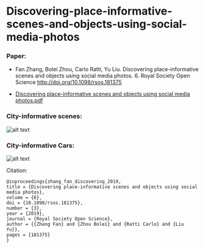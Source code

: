 # Discovering-place-informative-scenes-and-objects-using-social-media-photos

### Paper:  
- Fan Zhang, Bolei Zhou, Carlo Ratti, Yu Liu. Discovering place-informative scenes and objects using social media photos. 6. Royal Society Open Science http://doi.org/10.1098/rsos.181375

- [Discovering place-informative scenes and objects using social media photos.pdf](https://github.com/tank145161/RSOS/blob/master/Discovering%20place-informative%20scenes%20and%20objects%20using%20social%20media%20photos.pdf)


### City-informative scenes:
![alt text][example_pic]

[example_pic]: https://github.com/tank145161/RSOS/blob/master/scene.jpg "City-informative scenes"  

### City-informative Cars:  

![alt text][example_pic]

[example_pic]: https://github.com/tank145161/RSOS/blob/master/object.jpg "City-informative Cars"

Citation:
	
    @inproceedings{zhang_fan_discovering_2019,  
	title = {Discovering place-informative scenes and objects using social media photos},  
	volume = {6},	
	doi = {10.1098/rsos.181375},  
	number = {3},  
	year = {2019},  
	journal = {Royal Society Open Science},  
	author = {{Zhang Fan} and {Zhou Bolei} and {Ratti Carlo} and {Liu Yu}},  
	pages = {181375} 
    }
